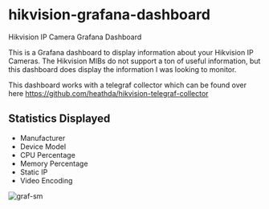 # hikvision-grafana-dashboard
Hikvision IP Camera Grafana Dashboard

This is a Grafana dashboard to display information about your Hikvision IP Cameras.  The Hikvision MIBs do not support a ton of useful information, but this dashboard does display the information I was looking to monitor.  

This dashboard works with a telegraf collector which can be found over here https://github.com/heathda/hikvision-telegraf-collector

## Statistics Displayed
- Manufacturer
- Device Model
- CPU Percentage
- Memory Percentage
- Static IP
- Video Encoding

![graf-sm](https://user-images.githubusercontent.com/71768221/95124108-f2df4b00-0720-11eb-93e8-211e0a8ca831.png)

